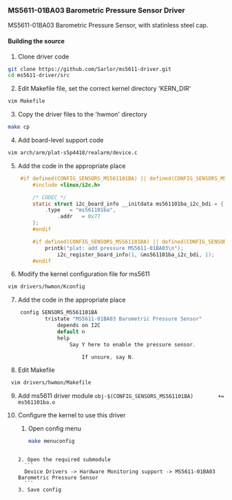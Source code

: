 ### MS5611-01BA03 Barometric Pressure Sensor Driver

MS5611-01BA03 Barometric Pressure Sensor, with statinless steel cap.

#### Building the source

1. Clone driver code
```bash
git clone https://github.com/Sarlor/ms5611-driver.git
cd ms5611-driver/src
```

2. Edit Makefile file, set the correct kernel directory 'KERN_DIR'
```bash
vim Makefile
```

3. Copy the driver files to the 'hwmon' directory
```bash
make cp
```

4. Add board-level support code
```bash
vim arch/arm/plat-s5p4418/realarm/device.c
```

5. Add the code in the appropriate place
```c
	#if defined(CONFIG_SENSORS_MS561101BA) || defined(CONFIG_SENSORS_MS561101BA_MODULE)
        #include <linux/i2c.h>

        /* CODEC */
        static struct i2c_board_info __initdata ms561101ba_i2c_bdi = {
        	.type   = "ms561101ba",
                .addr   = 0x77
        };
        #endif

        #if defined(CONFIG_SENSORS_MS561101BA) || defined(CONFIG_SENSORS_MS561101BA_MODULE)
        	printk("plat: add pressure MS5611-01BA03\n");
                i2c_register_board_info(1, &ms561101ba_i2c_bdi, 1);
        #endif
```

6. Modify the kernel configuration file for ms5611
```bash
vim drivers/hwmon/Kconfig
```

7.  Add the code in the appropriate place
```c
	config SENSORS_MS561101BA
        	tristate "MS5611-01BA03 Barometric Pressure Sensor"
                depends on I2C
                default n
                help
                	Say Y here to enable the pressure sensor.

                        If unsure, say N.
```

8. Edit Makefile
```bash
 vim drivers/hwmon/Makefile
```

9. Add ms5611 driver module
	`obj-$(CONFIG_SENSORS_MS561101BA)        += ms561101ba.o`

8. Configure the kernel to use this driver
    1. Open config menu
         ```bash
		 make menuconfig
	 ```

    2. Open the required submodule
       ```
	   Device Drivers -> Hardware Monitoring support -> MS5611-01BA03 Barometric Pressure Sensor
       ```
    3. Save config
